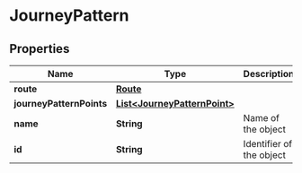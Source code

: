 
# JourneyPattern

## Properties
Name | Type | Description | Notes
------------ | ------------- | ------------- | -------------
**route** | [**Route**](Route.md) |  |  [optional]
**journeyPatternPoints** | [**List&lt;JourneyPatternPoint&gt;**](JourneyPatternPoint.md) |  |  [optional]
**name** | **String** | Name of the object | 
**id** | **String** | Identifier of the object | 



